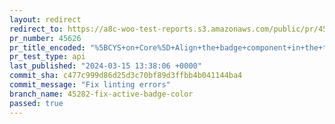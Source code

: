 ```yaml
---
layout: redirect
redirect_to: https://a8c-woo-test-reports.s3.amazonaws.com/public/pr/45626/api/index.html
pr_number: 45626
pr_title_encoded: "%5BCYS+on+Core%5D+Align+the+badge+component+in+the+themes+intro+screen"
pr_test_type: api
last_published: "2024-03-15 13:38:06 +0000"
commit_sha: c477c999d86d25d3c70bf89d3ffbb4b041144ba4
commit_message: "Fix linting errors"
branch_name: 45282-fix-active-badge-color
passed: true
---
```

